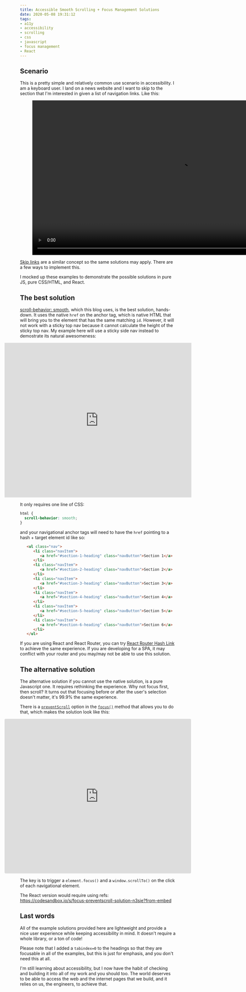 ```yaml
---
title: Accessible Smooth Scrolling + Focus Management Solutions
date: 2020-05-08 19:31:12
tags:
- a11y
- accessibility
- scrolling
- css
- javascript
- focus management
- React
---
```

## Scenario
This is a pretty simple and relatively common use scenario in accessibility. I am a keyboard user. I land on a news website and I want to skip to the section that I'm interested in given a list of navigation links. Like this:

<figure>
  <video controls="controls" width="960" height="500" name="Video Name" src="./demo.mov"></video>
</figure>

[Skip links](https://webaim.org/techniques/skipnav/) are a similar concept so the same solutions may apply. There are a few ways to implement this.

I mocked up these examples to demonstrate the possible solutions in pure JS, pure CSS/HTML, and React.

## The best solution
[scroll-behavior: smooth](https://developer.mozilla.org/en-US/docs/Web/CSS/scroll-behavior), which this blog uses, is the best solution, hands-down. It uses the native `href` on the anchor tag, which is native HTML that will bring you to the element that has the same matching `id`. However, it will not work with a sticky top nav because it cannot calculate the height of the sticky top nav. My example here will use a sticky side nav instead to demostrate its natural awesomeness:

<iframe height="500" style="width: 120%;margin-left:-10%;" scrolling="no" title="scroll-behavior: smooth, a pure CSS solution" src="https://codepen.io/yanandcoffee/embed/zYvPMyW?height=500&theme-id=dark&default-tab=result" frameborder="no" allowtransparency="true" allowfullscreen="true">
  See the Pen <a href='https://codepen.io/yanandcoffee/pen/zYvPMyW'>scroll-behavior: smooth, a pure CSS solution</a> by Yan Li
  (<a href='https://codepen.io/yanandcoffee'>@yanandcoffee</a>) on <a href='https://codepen.io'>CodePen</a>.
</iframe>

It only requires one line of CSS:
```css
html {
  scroll-behavior: smooth;
}
```
and your navigational anchor tags will need to have the `href` pointing to a hash + target element id like so:
```html
   <ul class="nav">
      <li class="navItem">
         <a href="#section-1-heading" class="navButton">Section 1</a>
      </li>
      <li class="navItem">
         <a href="#section-2-heading" class="navButton">Section 2</a>
      </li>
      <li class="navItem">
         <a href="#section-3-heading" class="navButton">Section 3</a>
      </li>
      <li class="navItem">
         <a href="#section-4-heading" class="navButton">Section 4</a>
      </li>
      <li class="navItem">
         <a href="#section-5-heading" class="navButton">Section 5</a>
      </li>
      <li class="navItem">
         <a href="#section-6-heading" class="navButton">Section 6</a>
      </li>
   </ul>
```

If you are using React and React Router, you can try [React Router Hash Link](https://github.com/rafrex/react-router-hash-link) to achieve the same experience. If you are developing for a SPA, it may conflict with your router and you may/may not be able to use this solution.

## The alternative solution
The alternative solution if you cannot use the native solution, is a pure Javascript one. It requires rethinking the experience. Why not focus first, then scroll?  It turns out that focusing before or after the user's selection doesn't matter, it's 99.9% the same experience.

There is a [`preventScroll`](https://developer.mozilla.org/en-US/docs/Web/API/HTMLOrForeignElement/focus#Parameters) option in the [`focus()`](https://developer.mozilla.org/en-US/docs/Web/API/HTMLOrForeignElement/focus) method that allows you to do that, which makes the solution look like this:

<iframe
  src="https://codesandbox.io/embed/focus-preventscroll-true-solution-pure-js-bm6fe?autoresize=1?fontsize=14&hidenavigation=1&module=%2Fsrc%2Fcomponents%2Fnavs%2FPreventScrollNav.js&theme=dark"
  style="width:120%; height:500px; border:0; border-radius: 4px; overflow:hidden;  margin-left: -10%;"
  title="focus(), preventScroll solution"
  allow="accelerometer; ambient-light-sensor; camera; encrypted-media; geolocation; gyroscope; hid; microphone; midi; payment; usb; vr"
  sandbox="allow-forms allow-modals allow-popups allow-presentation allow-same-origin allow-scripts"
></iframe>

The key is to trigger a `element.focus()` and a `window.scrollTo()` on the click of each navigational element.

The React version would require using refs: https://codesandbox.io/s/focus-preventscroll-solution-n3sie?from-embed

## Last words
All of the example solutions provided here are lightweight and provide a nice user experience while keeping accessibility in mind. It doesn't require a whole library, or a ton of code!

Please note that I added a `tabindex=0` to the headings so that they are focusable in all of the examples, but this is just for emphasis, and you don't need this at all.

I'm still learning about accessibility, but I now have the habit of checking and building it into all of my work and you should too. The world deserves to be able to access the web and the internet pages that we build, and it relies on us, the engineers, to achieve that.